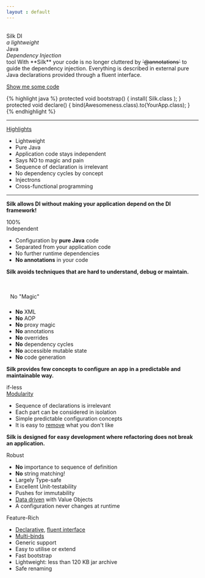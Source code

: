 ```yaml
---
layout : default
---
```

<tour>
&nbsp;<br/>Silk DI<br/><em>a lightweight</em> <br/>Java<br/><em>Dependency Injection</em></br> tool
</tour>

<abstract>
With **Silk** your code is no longer cluttered by <s>`@annotations`</s> to guide the dependency injection. 
Everything is described in external pure Java declarations provided through a fluent interface.
</abstract>

<a class="next" href="userguide/snippets.html"><span class="icon-reorder"> </span> Show me some code</a>

{% highlight java %}
protected void bootstrap() {
	install( Silk.class );
}
protected void declare() {
	bind(Awesomeness.class).to(YourApp.class);
}
{% endhighlight %}

----

<div class="icon"><span class="icon-lightbulb"></span><a href="highlights.html">Highlights</a></div>

- Lightweight
- Pure Java
- Application code stays independent
- Says NO to magic and pain
- Sequence of declaration is irrelevant
- No dependency cycles by concept
- Injectrons
- Cross-functional programming

----

<b class="bullet">Silk allows DI without making your application depend on the DI framework!</b>
<div class="icon"><span class="icon-cog"></span>100%<br/>Independent</div>

- Configuration by **pure Java** code
- Separated from your application code
- No further runtime dependencies
- **No annotations** in your code

<b class="bullet">Silk avoids techniques that are hard to understand, debug or maintain.</b>
<div class="icon"><span class="icon-magic"></span><span class="icon-ban-circle" style="font-size:50px; padding:5px; color: #b43639;"></span>No "Magic"</div>

-  <b>No</b> XML
-  <b>No</b> AOP
-  <b>No</b> proxy magic
-  <b>No</b> annotations
-  <b>No</b> overrides
-  <b>No</b> dependency cycles
-  <b>No</b> accessible mutable state
-  <b>No</b> code generation


<b class="bullet">Silk provides few concepts to configure an app in a predictable and maintainable way.</b>
<div class="icon"><span class="icon-th-large"></span>if-less<br/><a href="userguide/modularity.html">Modularity</a></div>

- Sequence of declarations is irrelevant 
- Each part can be considered in isolation
- Simple predictable configuration concepts
- It is easy to <a href="userguide/modularity.html#uninstall">remove</a> what you don't like


<b class="bullet">Silk is designed for easy development where refactoring does not break an application.</b>
<div class="icon"><span class="icon-umbrella"></span>Robust</div>

- <b>No</b> importance to sequence of definition
- <b>No</b> string matching!
- Largely Type-safe
- Excellent Unit-testability 
- Pushes for immutability
- <a href="userguide/data.html">Data driven</a> with Value Objects
- A configuration never changes at runtime


<div class="icon"><span class="icon-gift"></span>Feature-Rich</div>

- <a href="userguide/binds.html">Declarative</a>, <a href="userguide/binds.html#binder">fluent interface</a></span>
- <a href="userguide/binds.html#multi">Multi-binds</a></span>
- Generic support
- Easy to utilise or extend
- Fast bootstrap
- Lightweight: less than 120 KB jar archive
- Safe renaming
<br/>
<br/>